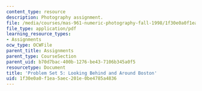 ```yaml
---
content_type: resource
description: Photography assignment.
file: /media/courses/mas-961-numeric-photography-fall-1998/1f30e0a0f1ea5aec201e0be4785a4836_ps5.pdf
file_type: application/pdf
learning_resource_types:
- Assignments
ocw_type: OCWFile
parent_title: Assignments
parent_type: CourseSection
parent_uid: b70d7bac-400b-1276-be43-7106b345a0f5
resourcetype: Document
title: 'Problem Set 5: Looking Behind and Around Boston'
uid: 1f30e0a0-f1ea-5aec-201e-0be4785a4836
---
```

